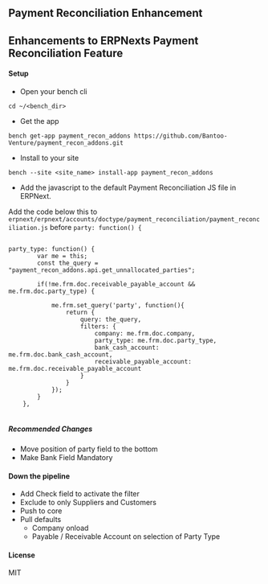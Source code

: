 ## Payment Reconciliation Enhancement

Enhancements to ERPNexts Payment Reconciliation Feature
- 

#### Setup

- Open your bench cli

```cd ~/<bench_dir>```

- Get the app

```bench get-app payment_recon_addons https://github.com/Bantoo-Venture/payment_recon_addons.git```

- Install to your site

```bench --site <site_name> install-app payment_recon_addons```

- Add the javascript to the default Payment Reconciliation JS file in ERPNext. 

Add the code below this to 
`erpnext/erpnext/accounts/doctype/payment_reconciliation/payment_reconciliation.js` before `party: function() {`

```

party_type: function() {
		var me = this;
		const the_query = "payment_recon_addons.api.get_unnallocated_parties";
		
		if(!me.frm.doc.receivable_payable_account && me.frm.doc.party_type) {

			me.frm.set_query('party', function(){
				return {
					query: the_query,
					filters: {
						company: me.frm.doc.company,
						party_type: me.frm.doc.party_type,
						bank_cash_account: me.frm.doc.bank_cash_account,
						receivable_payable_account: me.frm.doc.receivable_payable_account
					}
				}
			});
		}
	},
  
```

##### Recommended Changes
- Move position of party field to the bottom
- Make Bank Field Mandatory

#### Down the pipeline
- Add Check field to activate the filter
- Exclude to only Suppliers and Customers
- Push to core
- Pull defaults
  - Company onload
  - Payable / Receivable Account on selection of Party Type

#### License

MIT
